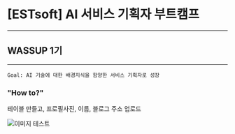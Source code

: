 # [ESTsoft] AI 서비스 기획자 부트캠프
---
## WASSUP 1기
---

```
Goal: AI 기술에 대한 배경지식을 함양한 서비스 기획자로 성장
```

### "How to?"

테이블 만들고, 프로필사진, 이름, 블로그 주소 업로드

![이미지 테스트](https://github.com/simon1214/EST_AI_PM/assets/59524126/a57abb1e-9071-4b61-a955-6d6e6c0a9f97)